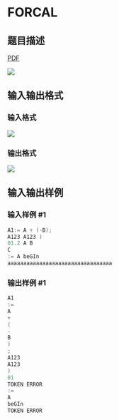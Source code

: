 # FORCAL

## 题目描述

[problemUrl]: https://uva.onlinejudge.org/index.php?option=com_onlinejudge&Itemid=8&category=5&page=show_problem&problem=245

[PDF](https://uva.onlinejudge.org/external/3/p309.pdf)

![](https://cdn.luogu.com.cn/upload/vjudge_pic/UVA309/5ce5b1b96f179043a0b1ccb143c15570f7f893d9.png)

## 输入输出格式

### 输入格式

![](https://cdn.luogu.com.cn/upload/vjudge_pic/UVA309/a49a93d18dfe416d4a4f1afe5804f10a72037d3a.png)

### 输出格式

![](https://cdn.luogu.com.cn/upload/vjudge_pic/UVA309/307c68248d70d43248a2668cb016ddd93c3b72dc.png)

## 输入输出样例

### 输入样例 #1

```cpp
A1:= A + (-B);
A123 A123 )
01.2 A B
C
:= A beGIn
aaaaaaaaaaaaaaaaaaaaaaaaaaaaaaaaa
```


### 输出样例 #1

```cpp
A1
:=
A
+
(
-
B
)
;
A123
A123
)
01
TOKEN ERROR
:=
A
beGIn
TOKEN ERROR
```


